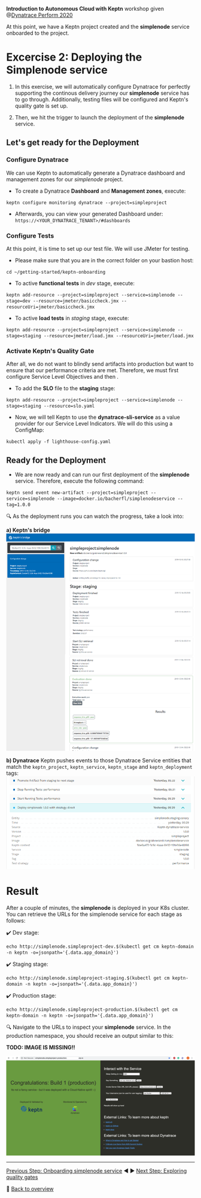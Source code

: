 **Introduction to Autonomous Cloud with Keptn** workshop given @[Dynatrace Perform 2020](https://https://www.dynatrace.com/perform-vegas//)

At this point, we have a Keptn project created and the **simplenode** service onboarded to the project.

# Excercise 2: Deploying the Simplenode service

1. In this exercise, we will automatically configure Dynatrace for perfectly supporting the continous delivery journey our **simplenode** service has to go through. Additionally, testing files will be configured and Keptn's quality gate is set up. 

1. Then, we hit the trigger to launch the deployment of the **simplenode** service. 

## Let's get ready for the Deployment

### Configure Dynatrace 

We can use Keptn to automatically generate a Dynatrace dashboard and management zones for our *simplenode* project. 

* To create a Dynatrace **Dashboard** and **Management zones**, execute:

```
keptn configure monitoring dynatrace --project=simpleproject
```

* Afterwards, you can view your generated Dashboard under: `https://<YOUR_DYNATRACE_TENANT>/#dashboards`

### Configure Tests

At this point, it is time to set up our test file. We will use JMeter for testing.

* Please make sure that you are in the correct folder on your bastion host: 

```console
cd ~/getting-started/keptn-onboarding
```

* To active **functional tests** in *dev* stage, execute: 

```
keptn add-resource --project=simpleproject --service=simplenode --stage=dev --resource=jmeter/basiccheck.jmx --resourceUri=jmeter/basiccheck.jmx
```
<!--
* To active **load tests** in *dev* stage, execute: 
```
keptn add-resource --project=simpleproject --service=simplenode --stage=dev --resource=jmeter/basiccheck.jmx --resourceUri=jmeter/load.jmx
```

* To active **functional tests** in *staging* stage, execute: 
```
keptn add-resource --project=simpleproject --service=simplenode --stage=staging --resource=jmeter/basiccheck.jmx --resourceUri=jmeter/basiccheck.jmx
```
-->

* To active **load tests** in *staging* stage, execute: 
```
keptn add-resource --project=simpleproject --service=simplenode --stage=staging --resource=jmeter/load.jmx --resourceUri=jmeter/load.jmx
```

### Activate Keptn's Quality Gate

After all, we do not want to blindly send artifacts into production but want to ensure that our performance criteria are met. Therefore, we must first configure Service Level Objectives and then .

* To add the **SLO** file to the **staging** stage: 

```
keptn add-resource --project=simpleproject --service=simplenode --stage=staging --resource=slo.yaml
```

* Now, we will tell Keptn to use the **dynatrace-sli-service** as a value provider for our Service Level Indicators. We will do this using a ConfigMap:

```
kubectl apply -f lighthouse-config.yaml
```

## Ready for the Deployment

* We are now ready and can run our first deployment of the **simplenode** service. Therefore, execute the following command:
   
```
keptn send event new-artifact --project=simpleproject --service=simplenode --image=docker.io/bacherfl/simplenodeservice --tag=1.0.0
```
   
:mag: As the deployment runs you can watch the progress, take a look into:

**a) Keptn's bridge**
![](../images/keptn_bridge_events.png)

**b) Dynatrace**
Keptn pushes events to those Dynatrace Service entities that match the `keptn_project`, `keptn_service`, `keptn_stage` and `keptn_deployment` tags:
![](../images/dynatrace_events.png)

# Result

After a couple of minutes, the **simplenode** is deployed in your K8s cluster. You can retrieve the URLs for the simplenode service for each stage as follows:

:heavy_check_mark: Dev stage: 
```
echo http://simplenode.simpleproject-dev.$(kubectl get cm keptn-domain -n keptn -o=jsonpath='{.data.app_domain}')
```

:heavy_check_mark: Staging stage: 
```
echo http://simplenode.simpleproject-staging.$(kubectl get cm keptn-domain -n keptn -o=jsonpath='{.data.app_domain}')
```

:heavy_check_mark: Production stage: 
```
echo http://simplenode.simpleproject-production.$(kubectl get cm keptn-domain -n keptn -o=jsonpath='{.data.app_domain}')
```

:mag: Navigate to the URLs to inspect your **simplenode** service. In the production namespace, you should receive an output similar to this:

**TODO: IMAGE IS MISSING!!**

![](../images/simplenode-production.png)

---

[Previous Step: Onboarding simplenode service](../01_Onboarding_simplenode_service) :arrow_backward: :arrow_forward: [Next Step: Exploring quality gates](../03_Exploring_quality_gates)

:arrow_up_small: [Back to overview](https://github.com/keptn-workshops/getting-started#overview)